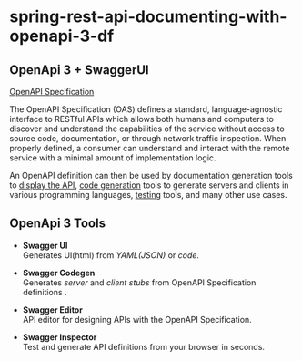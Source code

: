 # spring-rest-api-documenting-with-openapi-3-df

## OpenApi 3 + SwaggerUI

[OpenAPI Specification](https://swagger.io/specification/)  

The OpenAPI Specification (OAS) defines a standard, language-agnostic interface to RESTful APIs which allows both humans and computers to discover and understand the capabilities of the service without access to source code, documentation, or through network traffic inspection. When properly defined, a consumer can understand and interact with the remote service with a minimal amount of implementation logic.  

An OpenAPI definition can then be used by documentation generation tools to <u>display the API</u>, <u>code generation</u> tools to generate servers and clients in various programming languages, <u>testing</u> tools, and many other use cases.  

## OpenApi 3 Tools
* **Swagger UI**  
Generates UI(html) from _YAML(JSON)_ or _code_.

* **Swagger Codegen**  
Generates _server_ and _client stubs_ from OpenAPI Specification definitions .

* **Swagger Editor**  
API editor for designing APIs with the OpenAPI Specification.

* **Swagger Inspector**  
Test and generate API definitions from your browser in seconds.

